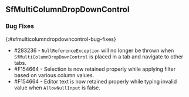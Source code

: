 ## SfMultiColumnDropDownControl

### Bug Fixes
{:#sfmulticolumndropdowncontrol-bug-fixes}

* \#283236 - `NullReferenceException` will no longer be thrown when `SfMultiColumnDropDownControl` is placed in a tab and navigate to other tabs.
* \#F154664 - Selection is now retained properly while applying filter based on various column values.
* \#F154664 - Editor text is now retained properly while typing invalid value when `AllowNullInput` is false.